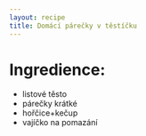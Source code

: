 ```yaml
---
layout: recipe
title: Domácí párečky v těstíčku 
---
```


# Ingredience:
 
- listové těsto
- párečky krátké 
- hořčice+kečup
- vajíčko na pomazání 
